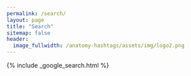 ```yaml
---
permalink: /search/
layout: page
title: "Search"
sitemap: false
header:
  image_fullwidth: /anatomy-hashtags/assets/img/logo2.png
---
```


{% include _google_search.html %}
